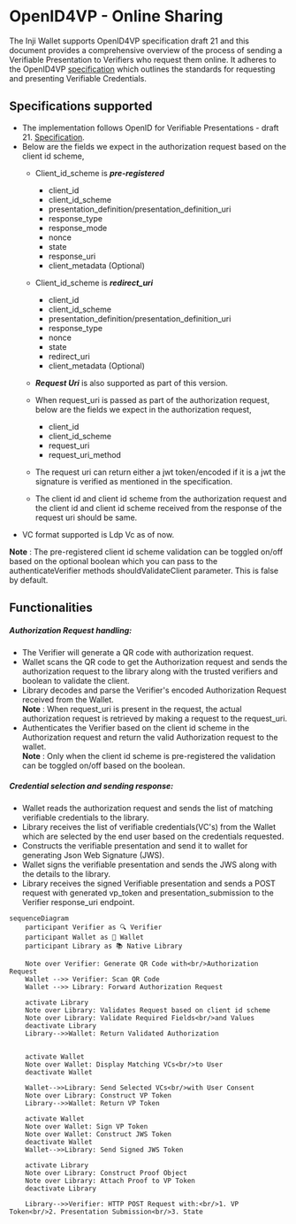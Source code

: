 # OpenID4VP - Online Sharing

The Inji Wallet supports OpenID4VP specification draft 21 and this document provides a comprehensive overview of the process of sending a Verifiable Presentation to
Verifiers who request them online. It adheres to the OpenID4VP [specification](https://openid.net/specs/openid-4-verifiable-presentations-1_0-21.html) which outlines the standards for
requesting and presenting Verifiable Credentials.

## Specifications supported
- The implementation follows OpenID for Verifiable Presentations - draft 21. [Specification](https://openid.net/specs/openid-4-verifiable-presentations-1_0-21.html).
- Below are the fields we expect in the authorization request based on the client id scheme,
  - Client_id_scheme is **_pre-registered_**
    * client_id
    * client_id_scheme
    * presentation_definition/presentation_definition_uri
    * response_type
    * response_mode
    * nonce
    * state
    * response_uri
    * client_metadata (Optional)

  - Client_id_scheme is **_redirect_uri_**
    * client_id
    * client_id_scheme
    * presentation_definition/presentation_definition_uri
    * response_type
    * nonce
    * state
    * redirect_uri
    * client_metadata (Optional)
    
  - **_Request Uri_** is also supported as part of this version.
  - When request_uri is passed as part of the authorization request, below are the fields we expect in the authorization request,
     * client_id
     * client_id_scheme
     * request_uri
     * request_uri_method
   
  - The request uri can return either a jwt token/encoded if it is a jwt the signature is verified as mentioned in the specification.
  - The client id and client id scheme from the authorization request and the client id and client id scheme received from the response of the request uri should be same.
- VC format supported is Ldp Vc as of now.

**Note** : The pre-registered client id scheme validation can be toggled on/off based on the optional boolean which you can pass to the authenticateVerifier methods shouldValidateClient parameter. This is false by default.

## Functionalities
##### Authorization Request handling:
- The Verifier will generate a QR code with authorization request.
- Wallet scans the QR code to get the Authorization request and sends the authorization request to the library along with the trusted verifiers and boolean to validate the client.
- Library decodes and parse the Verifier's encoded Authorization Request received from the Wallet.
  <br>**Note** : When request_uri is present in the request, the actual authorization request is retrieved by making a request to the request_uri.
- Authenticates the Verifier based on the client id scheme in the Authorization request and return the valid Authorization request to the wallet.
  <br>**Note** : Only when the client id scheme is pre-registered the validation can be toggled on/off based on the boolean.

##### Credential selection and sending response:
- Wallet reads the authorization request and sends the list of matching verifiable credentials to the library.
- Library receives the list of verifiable credentials(VC's) from the Wallet which are selected by the end user based on the credentials requested.
- Constructs the verifiable presentation and send it to wallet for generating Json Web Signature (JWS).
- Wallet signs the verifiable presentation and sends the JWS along with the details to the library.
- Library receives the signed Verifiable presentation and sends a POST request with generated vp_token and presentation_submission to the Verifier response_uri endpoint.

```mermaid
sequenceDiagram
    participant Verifier as 🔍 Verifier
    participant Wallet as 📱 Wallet
    participant Library as 📚 Native Library
    
    Note over Verifier: Generate QR Code with<br/>Authorization Request
    Wallet -->> Verifier: Scan QR Code
    Wallet -->> Library: Forward Authorization Request

    activate Library
    Note over Library: Validates Request based on client id scheme
    Note over Library: Validate Required Fields<br/>and Values
    deactivate Library
    Library-->>Wallet: Return Validated Authorization
    

    activate Wallet
    Note over Wallet: Display Matching VCs<br/>to User
    deactivate Wallet
    
    Wallet-->>Library: Send Selected VCs<br/>with User Consent
    Note over Library: Construct VP Token
    Library-->>Wallet: Return VP Token
    
    activate Wallet
    Note over Wallet: Sign VP Token
    Note over Wallet: Construct JWS Token
    deactivate Wallet
    Wallet-->>Library: Send Signed JWS Token
    
    activate Library
    Note over Library: Construct Proof Object
    Note over Library: Attach Proof to VP Token
    deactivate Library
    
    Library-->>Verifier: HTTP POST Request with:<br/>1. VP Token<br/>2. Presentation Submission<br/>3. State
```